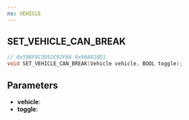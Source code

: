 ```yaml
---
ns: VEHICLE
---
```

## SET_VEHICLE_CAN_BREAK

```c
// 0x59BF8C3D52C92F66 0x90A810D1
void SET_VEHICLE_CAN_BREAK(Vehicle vehicle, BOOL toggle);
```


## Parameters
* **vehicle**: 
* **toggle**: 

